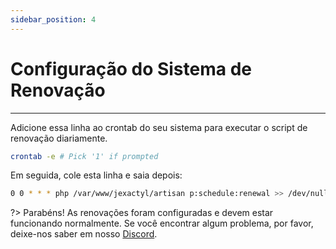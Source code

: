 ```yaml
---
sidebar_position: 4
---
```


# Configuração do Sistema de Renovação

***

Adicione essa linha ao crontab do seu sistema para executar o script de renovação diariamente.

```bash
crontab -e # Pick '1' if prompted
```
Em seguida, cole esta linha e saia depois:

```bash
0 0 * * * php /var/www/jexactyl/artisan p:schedule:renewal >> /dev/null 2>&1
```

?>
Parabéns! As renovações foram configuradas e devem estar funcionando normalmente.
Se você encontrar algum problema, por favor, deixe-nos saber em nosso [Discord](https://discord.gg/8r7n7mU33R).
